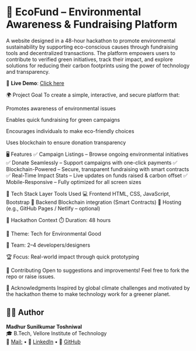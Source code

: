 # 🌱 EcoFund – Environmental Awareness & Fundraising Platform

A website designed in a 48-hour hackathon to promote environmental sustainability by supporting eco-conscious causes through fundraising tools and decentralized transactions. The platform empowers users to contribute to verified green initiatives, track their impact, and explore solutions for reducing their carbon footprints using the power of technology and transparency.

🔗 **Live Demo**: [Click here](https://madhurtoshniwal.github.io/webhack/)


🌍 Project Goal
To create a simple, interactive, and secure platform that:

Promotes awareness of environmental issues

Enables quick fundraising for green campaigns

Encourages individuals to make eco-friendly choices

Uses blockchain to ensure donation transparency

🖥️ Features
✅ Campaign Listings – Browse ongoing environmental initiatives
✅ Donate Seamlessly – Support campaigns with one-click payments
✅ Blockchain-Powered – Secure, transparent fundraising with smart contracts
✅ Real-Time Impact Stats – Live updates on funds raised & carbon offset
✅ Mobile-Responsive – Fully optimized for all screen sizes

🔧 Tech Stack
Layer	Tools Used
💻 Frontend	HTML, CSS, JavaScript, Bootstrap
🔐 Backend	Blockchain integration (Smart Contracts)
🎯 Hosting	(e.g., GitHub Pages / Netlify – optional)

🎯 Hackathon Context
⏱️ Duration: 48 hours

🧠 Theme: Tech for Environmental Good

👥 Team: 2–4 developers/designers

🏆 Focus: Real-world impact through quick prototyping

🤝 Contributing
Open to suggestions and improvements! Feel free to fork the repo or raise issues.

🙌 Acknowledgments
Inspired by global climate challenges and motivated by the hackathon theme to make technology work for a greener planet.

## 👨‍💻 Author

**Madhur Sunilkumar Toshniwal**  
🎓 B.Tech, Vellore Institute of Technology  
📧 [Mail:](mailto:madhurtoshniwal03@gmail.com) • 🔗 [LinkedIn](https://linkedin.com/in/madhur-toshniwal
) • 🐙 [GitHub](https://github.com/MadhurToshniwal)
